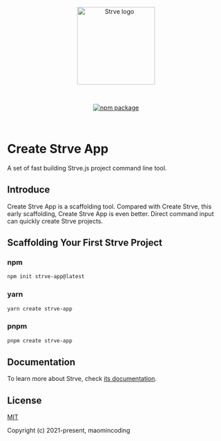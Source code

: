 <p align="center">
  <a href="https://github.com/maomincoding/create-strve-app" target="_blank" rel="noopener noreferrer">
    <img width="180" src="https://maomincoding.github.io/strvejs-doc/logo.png" alt="Strve logo">
  </a>
</p>
<br/>
<p align="center">
  <a href="https://npmjs.com/package/create-strve-app"><img src="https://badgen.net/npm/v/create-strve-app" alt="npm package"></a>
</p>
<br/>

# Create Strve App

A set of fast building Strve.js project command line tool.

## Introduce

Create Strve App is a scaffolding tool. Compared with Create Strve, this early scaffolding, Create Strve App is even better. Direct command input can quickly create Strve projects.

## Scaffolding Your First Strve Project

### npm

```bash
npm init strve-app@latest
```

### yarn

```bash
yarn create strve-app
```

### pnpm

```bash
pnpm create strve-app
```

## Documentation

To learn more about Strve, check [its documentation](https://maomincoding.github.io/strvejs-doc/).

## License

[MIT](http://opensource.org/licenses/MIT)

Copyright (c) 2021-present, maomincoding